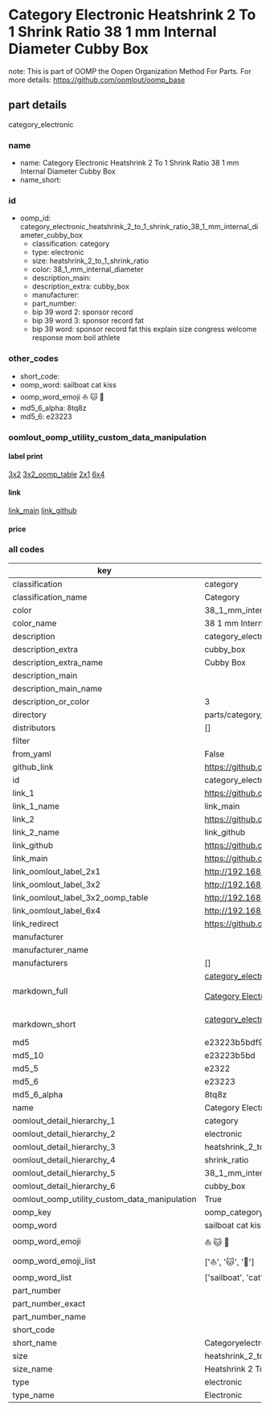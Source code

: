# Category Electronic Heatshrink 2 To 1 Shrink Ratio 38 1 mm Internal Diameter Cubby Box  

note: This is part of OOMP the Oopen Organization Method For Parts. For more details: https://github.com/oomlout/oomp_base

##  part details
  



category_electronic



### name
* name: Category Electronic Heatshrink 2 To 1 Shrink Ratio 38 1 mm Internal Diameter Cubby Box
* name_short: 
### id
* oomp_id: category_electronic_heatshrink_2_to_1_shrink_ratio_38_1_mm_internal_diameter_cubby_box
  * classification: category
  * type: electronic
  * size: heatshrink_2_to_1_shrink_ratio
  * color: 38_1_mm_internal_diameter
  * description_main: 
  * description_extra: cubby_box
  * manufacturer: 
  * part_number: 
  * bip 39 word 2: sponsor record
  * bip 39 word 3: sponsor record fat
  * bip 39 word: sponsor record fat this explain size congress welcome response mom boil athlete

### other_codes
* short_code: 
* oomp_word: sailboat cat kiss
* oomp_word_emoji :sailboat: :cat: :kiss:
* md5_6_alpha: 8tq8z
* md5_6: e23223






### oomlout_oomp_utility_custom_data_manipulation
#### label print
[3x2](http://192.168.1.245:1112/?label=oomp%208tq8z)
[3x2_oomp_table](http://192.168.1.108:1112/?label=oomp%208tq8z)
[2x1](http://192.168.1.242:1112/?label=oomp%208tq8z)
[6x4](http://192.168.1.55:1112/?label=oomp%208tq8z)    

#### link

[link_main](https://github.com/oomlout/oomlout_oomp_version_1_messy/tree/main/parts/category_electronic_heatshrink_2_to_1_shrink_ratio_38_1_mm_internal_diameter_cubby_box) [link_github](https://github.com/oomlout/oomlout_oomp_version_1_messy/tree/main/parts/category_electronic_heatshrink_2_to_1_shrink_ratio_38_1_mm_internal_diameter_cubby_box)                             

#### price







### all codes 
| key | value |  
| --- | --- |  
| classification | category |  
| classification_name | Category |  
| color | 38_1_mm_internal_diameter |  
| color_name | 38 1 mm Internal Diameter |  
| description | category_electronic |  
| description_extra | cubby_box |  
| description_extra_name | Cubby Box |  
| description_main |  |  
| description_main_name |  |  
| description_or_color | 3  |  
| directory | parts/category_electronic_heatshrink_2_to_1_shrink_ratio_38_1_mm_internal_diameter_cubby_box |  
| distributors | [] |  
| filter |  |  
| from_yaml | False |  
| github_link | https://github.com/oomlout/oomlout_oomp_part_src/tree/main/parts/category_electronic_heatshrink_2_to_1_shrink_ratio_38_1_mm_internal_diameter_cubby_box |  
| id | category_electronic_heatshrink_2_to_1_shrink_ratio_38_1_mm_internal_diameter_cubby_box |  
| link_1 | https://github.com/oomlout/oomlout_oomp_version_1_messy/tree/main/parts/category_electronic_heatshrink_2_to_1_shrink_ratio_38_1_mm_internal_diameter_cubby_box |  
| link_1_name | link_main |  
| link_2 | https://github.com/oomlout/oomlout_oomp_version_1_messy/tree/main/parts/category_electronic_heatshrink_2_to_1_shrink_ratio_38_1_mm_internal_diameter_cubby_box |  
| link_2_name | link_github |  
| link_github | https://github.com/oomlout/oomlout_oomp_version_1_messy/tree/main/parts/category_electronic_heatshrink_2_to_1_shrink_ratio_38_1_mm_internal_diameter_cubby_box |  
| link_main | https://github.com/oomlout/oomlout_oomp_version_1_messy/tree/main/parts/category_electronic_heatshrink_2_to_1_shrink_ratio_38_1_mm_internal_diameter_cubby_box |  
| link_oomlout_label_2x1 | http://192.168.1.242:1112/?label=oomp%208tq8z |  
| link_oomlout_label_3x2 | http://192.168.1.245:1112/?label=oomp%208tq8z |  
| link_oomlout_label_3x2_oomp_table | http://192.168.1.108:1112/?label=oomp%208tq8z |  
| link_oomlout_label_6x4 | http://192.168.1.55:1112/?label=oomp%208tq8z |  
| link_redirect | https://github.com/oomlout/oomlout_oomp_version_1_messy/tree/main/parts/category_electronic_heatshrink_2_to_1_shrink_ratio_38_1_mm_internal_diameter_cubby_box |  
| manufacturer |  |  
| manufacturer_name |  |  
| manufacturers | [] |  
| markdown_full | [category_electronic_heatshrink_2_to_1_shrink_ratio_38_1_mm_internal_diameter_cubby_box](none)<br>[](none)<br>[Category Electronic Heatshrink 2 To 1 Shrink Ratio 38 1 Mm Internal Diameter Cubby Box](none)<br><br> |  
| markdown_short | [category_electronic_heatshrink_2_to_1_shrink_ratio_38_1_mm_internal_diameter_cubby_box](none)<br><br> |  
| md5 | e23223b5bdf945e327a84e0ca6ecf693 |  
| md5_10 | e23223b5bd |  
| md5_5 | e2322 |  
| md5_6 | e23223 |  
| md5_6_alpha | 8tq8z |  
| name | Category Electronic Heatshrink 2 To 1 Shrink Ratio 38 1 mm Internal Diameter Cubby Box |  
| oomlout_detail_hierarchy_1 | category |  
| oomlout_detail_hierarchy_2 | electronic |  
| oomlout_detail_hierarchy_3 | heatshrink_2_to_1 |  
| oomlout_detail_hierarchy_4 | shrink_ratio |  
| oomlout_detail_hierarchy_5 | 38_1_mm_internal_diameter |  
| oomlout_detail_hierarchy_6 | cubby_box |  
| oomlout_oomp_utility_custom_data_manipulation | True |  
| oomp_key | oomp_category_electronic_heatshrink_2_to_1_shrink_ratio_38_1_mm_internal_diameter_cubby_box |  
| oomp_word | sailboat cat kiss |  
| oomp_word_emoji | :sailboat: :cat: :kiss: |  
| oomp_word_emoji_list | [':sailboat:', ':cat:', ':kiss:'] |  
| oomp_word_list | ['sailboat', 'cat', 'kiss'] |  
| part_number |  |  
| part_number_exact |  |  
| part_number_name |  |  
| short_code |  |  
| short_name | Categoryelectronic |  
| size | heatshrink_2_to_1_shrink_ratio |  
| size_name | Heatshrink 2 To 1 Shrink Ratio |  
| type | electronic |  
| type_name | Electronic |  

